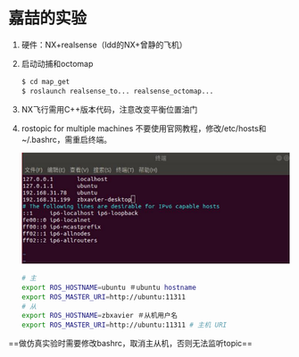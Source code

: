 # 嘉喆的实验

1. 硬件：NX+realsense（ldd的NX+曾静的飞机）

2. 启动动捕和octomap

   ```bash
   $ cd map_get
   $ roslaunch realsense_to... realsense_octomap...
   ```

3. NX飞行需用C++版本代码，注意改变平衡位置油门

4. rostopic for multiple machines 不要使用官网教程，修改/etc/hosts和~/.bashrc，需重启终端。

   ![image-20221217042559943](嘉喆的实验.assets/image-20221217042559943.png)

   ```bash
   # 主
   export ROS_HOSTNAME=ubuntu ＃ubuntu hostname 
   export ROS_MASTER_URI=http://ubuntu:11311
   # 从
   export ROS_HOSTNAME=zbxavier ＃从机用户名 
   export ROS_MASTER_URI=http://ubuntu:11311 # 主机 URI
   ```

==做仿真实验时需要修改bashrc，取消主从机，否则无法监听topic==
